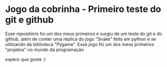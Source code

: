 # Jogo da cobrinha - Primeiro teste do git e github
Esse repositório foi um dos meus primeiros e surgiu de um teste do git e do github,
além de conter uma réplica do jogo "Snake" feito em python e se utilizando da 
biblioteca "Pygame". Esse jogo foi um dos meus primeiros "projetos"
no mundo da programação

espero que goste :)
